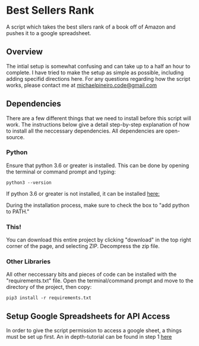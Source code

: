 # Best Sellers Rank
A script which takes the best sllers rank of a book off of Amazon and pushes it to a google spreadsheet.

## Overview
The intial setup is somewhat confusing and can take up to a half an hour to complete. I have tried to make the setup as simple as possible, including adding specifid directions here. For any questions regarding how the script works, please contact me at michaelpineiro.code@gmail.com

## Dependencies
There are a few different things that we need to install before this script will work. The instructions below give a detail step-by-step explanation of how to install all the neccessary dependencies. All dependencies are open-source.

### Python
Ensure that python 3.6 or greater is installed. This can be done by opening the terminal or command prompt and typing:
```
python3 --version
```
If python 3.6 or greater is not installed, it can be installed [here:](https://www.python.org/downloads/)

During the installation process, make sure to check the box to "add python to PATH."

### This!
You can download this entire project by clicking "download" in the top right corner of the page, and selecting ZIP. Decompress the zip file.

### Other Libraries
All other neccessary bits and pieces of code can be installed with the "requirements.txt" file. Open the terminal/command prompt and move to the directory of the project, then copy:
```
pip3 install -r requirements.txt
```

## Setup Google Spreadsheets for API Access
In order to give the script permission to access a google sheet, a things must be set up first. An in depth-tutorial can be found in step 1 [here](https://erikrood.com/Posts/py_gsheets.html)
